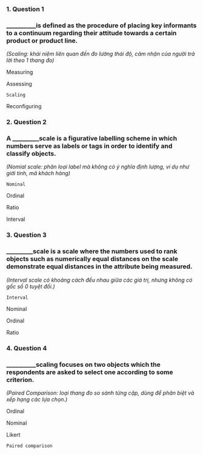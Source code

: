 ### 1. Question 1
### __________is defined as the procedure of placing key informants to a continuum regarding their attitude towards a certain product or product line. 
_(Scaling: khái niệm liên quan đến đo lường thái độ, cảm nhận của người trả lời theo 1 thang đo)_


Measuring



Assessing



``Scaling``



Reconfiguring



### 2. Question 2
### A _________scale is a figurative labelling scheme in which numbers serve as labels or tags in order to identify and classify objects. 
_(Nomial scale: phân loại label mà không có ý nghĩa định lượng, ví dụ như giới tính, mã khách hàng)_

``Nominal``



Ordinal



Ratio



Interval



### 3. Question 3
### _________scale is a scale where the numbers used to rank objects such as numerically equal distances on the scale demonstrate equal distances in the attribute being measured. 
_(Interval scale có khoảng cách đều nhau giữa các giá trị, nhưng không có gốc số 0 tuyệt đối.)_

``Interval``



Nominal



Ordinal



Ratio  



### 4. Question 4
### __________scaling focuses on two objects which the respondents are asked to select one according to some criterion. 
_(Paired Comparison:  loại thang đo so sánh từng cặp, dùng để phân biệt và xếp hạng các lựa chọn.)_

Ordinal



Nominal



Likert



``Paired comparison``


